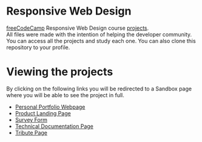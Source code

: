 # Responsive Web Design

[freeCodeCamp](https://www.freecodecamp.org) Responsive Web Design course [projects](https://www.freecodecamp.org/learn/responsive-web-design/#responsive-web-design-projects).<br>
All files were made with the intention of helping the developer community.<br>
You can access all the projects and study each one. You can also clone this repository to your profile.

# Viewing the projects

By clicking on the following links you will be redirected to a Sandbox page where you will be able to see the project in full.

- [Personal Portfolio Webpage](https://78z29t.csb.app)
- [Product Landing Page](https://wcd0hl.csb.app)
- [Survey Form](https://wfh9hz.csb.app)
- [Technical Documentation Page](https://ul29ho.csb.app)
- [Tribute Page](https://5szxhu.csb.app)
